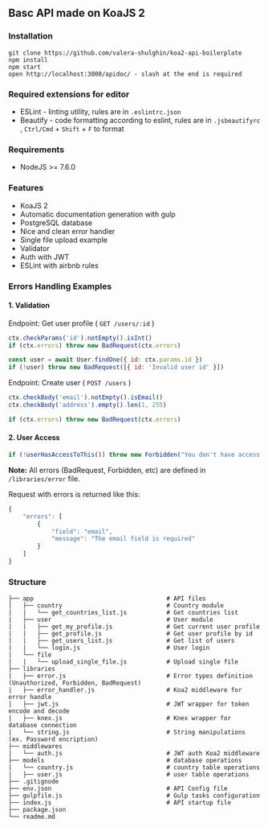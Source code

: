 <h2>Basc API made on KoaJS 2</h2>

<h3>Installation</h3>

```
git clone https://github.com/valera-shulghin/koa2-api-boilerplate
npm install
npm start
open http://localhost:3000/apidoc/ - slash at the end is required
```

<h3>Required extensions for editor</h3>
<ul>
    <li>ESLint - linting utility, rules are in <code>.eslintrc.json</code></li>
    <li>Beautify - code formatting according to eslint, rules are in <code>.jsbeautifyrc</code></li>, <code>Ctrl/Cmd</code> + <code>Shift</code> + <code>F</code> to format
</ul>

<h3>Requirements</h3>

<ul>
    <li>NodeJS >= 7.6.0</li>
</ul>


<h3>Features</h3>
<ul>
    <li>KoaJS 2</li>
    <li>Automatic documentation generation with gulp</li>
    <li>PostgreSQL database</li>
    <li>Nice and clean error handler</li>
    <li>Single file upload example</li>
    <li>Validator</li>
    <li>Auth with JWT</li>
    <li>ESLint with airbnb rules</li>
</ul>


<h3>Errors Handling Examples</h3>

<h4>1. Validation</h4>

Endpoint: Get user profile ( `GET /users/:id` )

```javascript
ctx.checkParams('id').notEmpty().isInt()
if (ctx.errors) throw new BadRequest(ctx.errors)

const user = await User.findOne({ id: ctx.params.id })
if (!user) throw new BadRequest([{ id: 'Invalid user id' }])
```

Endpoint: Create user ( `POST /users` )

```javascript
ctx.checkBody('email').notEmpty().isEmail()
ctx.checkBody('address').empty().len(1, 255)

if (ctx.errors) throw new BadRequest(ctx.errors)
```

<h4>2. User Access</h4>

```javascript
if (!userHasAccessToThis()) throw new Forbidden("You don't have access to this module")
```

<b>Note:</b> All errors (BadRequest, Forbidden, etc) are defined in `/libraries/error` file.

Request with errors is returned like this: 

```javascript
{
    "errors": [
        {
            "field": "email",
            "message": "The email field is required"
        }
    ]
}
```



<h3>Structure</h3>

```
├── app                                     # API files
│   ├── country                             # Country module
|   |   └── get_countries_list.js           # Get countries list
|   ├── user                                # User module
|   |   ├── get_my_profile.js               # Get current user profile
|   |   ├── get_profile.js                  # Get user profile by id
|   |   ├── get_users_list.js               # Get list of users
|   |   └── login.js                        # User login
|   └── file
|   |   └── upload_single_file.js           # Upload single file
├── libraries
|   ├── error.js                            # Error types definition (Unauthorized, Forbidden, BadRequest)
|   ├── error_handler.js                    # Koa2 middleware for error handle
|   ├── jwt.js                              # JWT wrapper for token encode and decode
|   ├── knex.js                             # Knex wrapper for database connection
|   └── string.js                           # String manipulations (ex. Password encription)
├── middlewares
|   └── auth.js                             # JWT auth Koa2 middleware
├── models                                  # database operations
|   └── country.js                          # country table operations
|   ├── user.js                             # user table operations
├── .gitignode
├── env.json                                # API Config file
├── gulpfile.js                             # Gulp tasks configuration
├── index.js                                # API startup file
├── package.json
└── readme.md
```
